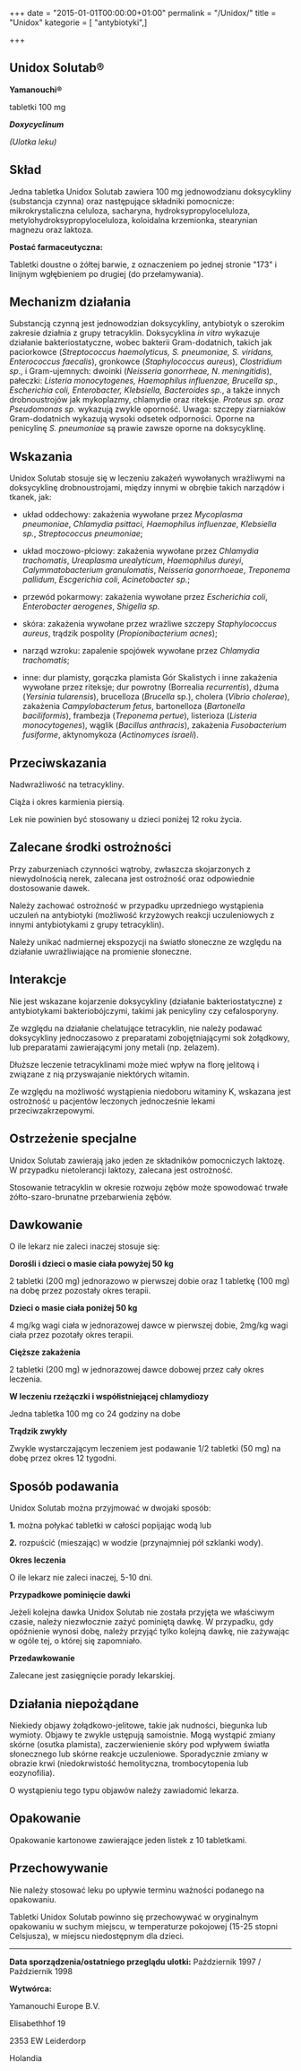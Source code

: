 +++
date = "2015-01-01T00:00:00+01:00"
permalink = "/Unidox/"
title = "Unidox"
kategorie = [ "antybiotyki",]

+++

Unidox Solutab®
---------------

**Yamanouchi®**

tabletki 100 mg

***Doxycyclinum***

*(Ulotka leku)*

Skład
-----

Jedna tabletka Unidox Solutab zawiera 100 mg jednowodzianu doksycykliny (substancja czynna) oraz następujące składniki pomocnicze: mikrokrystaliczna celuloza, sacharyna, hydroksypropyloceluloza, metylohydroksypropyloceluloza, koloidalna krzemionka, stearynian magnezu oraz laktoza.

**Postać farmaceutyczna:**

Tabletki doustne o żółtej barwie, z oznaczeniem po jednej stronie "173" i linijnym wgłębieniem po drugiej (do przełamywania).

Mechanizm działania
-------------------

Substancją czynną jest jednowodzian doksycykliny, antybiotyk o szerokim zakresie działnia z grupy tetracyklin. Doksycyklina *in vitro* wykazuje działanie bakteriostatyczne, wobec bakterii Gram-dodatnich, takich jak paciorkowce (*Streptococcus haemolyticus, S. pneumoniae, S. viridans, Enterococcus faecalis*), gronkowce (*Staphylococcus aureus*), *Clostridium sp*., i Gram-ujemnych: dwoinki (*Neisseria gonorrheae, N. meningitidis*), pałeczki: *Listeria monocytogenes, Haemophilus influenzae, Brucella sp., Escherichia coli, Enterobacter, Klebsiella, Bacteroides sp.*, a także innych drobnoustrojów jak mykoplazmy, chlamydie oraz riteksje. *Proteus sp. oraz Pseudomonas sp*. wykazują zwykle oporność. Uwaga: szczepy ziarniaków Gram-dodatnich wykazują wysoki odsetek odporności. Oporne na penicylinę *S. pneumoniae* są prawie zawsze oporne na doksycyklinę.

Wskazania
---------

Unidox Solutab stosuje się w leczeniu zakażeń wywołanych wrażliwymi na doksycyklinę drobnoustrojami, między innymi w obrębie takich narządów i tkanek, jak:

-   układ oddechowy: zakażenia wywołane przez *Mycoplasma pneumoniae*, *Chlamydia psittaci*, *Haemophilus influenzae*, *Klebsiella sp.*, *Streptococcus pneumoniae*;

<!-- -->

-   układ moczowo-płciowy: zakażenia wywołane przez *Chlamydia trachomatis*, *Ureaplasma urealyticum*, *Haemophilus dureyi*, *Calymmatobacterium granulomatis*, *Neisseria gonorrhoeae*, *Treponema pallidum*, *Escgerichia coli*, *Acinetobacter sp.*;

<!-- -->

-   przewód pokarmowy: zakażenia wywołane przez *Escherichia coli*, *Enterobacter aerogenes*, *Shigella sp.*

<!-- -->

-   skóra: zakażenia wywołane przez wrażliwe szczepy *Staphylococcus aureus*, trądzik pospolity (*Propionibacterium acnes*);

<!-- -->

-   narząd wzroku: zapalenie spojówek wywołane przez *Chlamydia trachomatis*;

<!-- -->

-   inne: dur plamisty, gorączka plamista Gór Skalistych i inne zakażenia wywołane przez riteksje; dur powrotny (Borrealia *recurrentis*), dżuma (*Yersinia tularensis*), brucelloza (*Brucella* sp.), cholera (*Vibrio cholerae*), zakażenia *Campylobacterum fetus*, bartonelloza (*Bartonella baciliformis*), frambezja (*Treponema pertue*), listerioza (*Listeria monocytogenes*), wąglik (*Bacillus anthracis*), zakażenia *Fusobacterium fusiforme*, aktynomykoza (*Actinomyces israeli*).

Przeciwskazania
---------------

Nadwrażliwość na tetracykliny.

Ciąża i okres karmienia piersią.

Lek nie powinien być stosowany u dzieci poniżej 12 roku życia.

Zalecane środki ostrożności
---------------------------

Przy zaburzeniach czynności wątroby, zwłaszcza skojarzonych z niewydolnością nerek, zalecana jest ostrożność oraz odpowiednie dostosowanie dawek.

Należy zachować ostrożność w przypadku uprzedniego wystąpienia uczuleń na antybiotyki (możliwość krzyżowych reakcji uczuleniowych z innymi antybiotykami z grupy tetracyklin).

Należy unikać nadmiernej ekspozycji na światło słoneczne ze względu na działanie uwrażliwiające na promienie słoneczne.

Interakcje
----------

Nie jest wskazane kojarzenie doksycykliny (działanie bakteriostatyczne) z antybiotykami bakteriobójczymi, takimi jak penicyliny czy cefalosporyny.

Ze względu na działanie chelatujące tetracyklin, nie należy podawać doksycykliny jednoczasowo z preparatami zobojętniającymi sok żołądkowy, lub preparatami zawierającymi jony metali (np. żelazem).

Dłuższe leczenie tetracyklinami może mieć wpływ na florę jelitową i związane z nią przyswajanie niektórych witamin.

Ze względu na możliwość wystąpienia niedoboru witaminy K, wskazana jest ostrożność u pacjentów leczonych jednocześnie lekami przeciwzakrzepowymi.

Ostrzeżenie specjalne
---------------------

Unidox Solutab zawierają jako jeden ze składników pomocniczych laktozę. W przypadku nietolerancji laktozy, zalecana jest ostrożność.

Stosowanie tetracyklin w okresie rozwoju zębów może spowodować trwałe żółto-szaro-brunatne przebarwienia zębów.

Dawkowanie
----------

O ile lekarz nie zaleci inaczej stosuje się:

**Dorośli i dzieci o masie ciała powyżej 50 kg**

2 tabletki (200 mg) jednorazowo w pierwszej dobie oraz 1 tabletkę (100 mg) na dobę przez pozostały okres terapii.

**Dzieci o masie ciała poniżej 50 kg**

4 mg/kg wagi ciała w jednorazowej dawce w pierwszej dobie, 2mg/kg wagi ciała przez pozotały okres terapii.

**Cięższe zakażenia**

2 tabletki (200 mg) w jednorazowej dawce dobowej przez cały okres leczenia.

**W leczeniu rzeżączki i współistniejącej chlamydiozy**

Jedna tabletka 100 mg co 24 godziny na dobe

**Trądzik zwykły**

Zwykle wystarczającym leczeniem jest podawanie 1/2 tabletki (50 mg) na dobę przez okres 12 tygodni.

Sposób podawania
----------------

Unidox Solutab można przyjmować w dwojaki sposób:

**1.** można połykać tabletki w całości popijając wodą lub

**2.** rozpuścić (mieszając) w wodzie (przynajmniej pół szklanki wody).

**Okres leczenia**

O ile lekarz nie zaleci inaczej, 5-10 dni.

**Przypadkowe pominięcie dawki**

Jeżeli kolejna dawka Unidox Solutab nie została przyjęta we właściwym czasie, należy niezwłocznie zażyć pominiętą dawkę. W przypadku, gdy opóźnienie wynosi dobę, należy przyjąć tylko kolejną dawkę, nie zażywając w ogóle tej, o której się zapomniało.

**Przedawkowanie**

Zalecane jest zasięgnięcie porady lekarskiej.

Działania niepożądane
---------------------

Niekiedy objawy żołądkowo-jelitowe, takie jak nudności, biegunka lub wymioty. Objawy te zwykle ustępują samoistnie. Mogą wystąpić zmiany skórne (osutka plamista), zaczerwienienie skóry pod wpływem światła słonecznego lub skórne reakcje uczuleniowe. Sporadycznie zmiany w obrazie krwi (niedokrwistość hemolityczna, trombocytopenia lub eozynofilia).

O wystąpieniu tego typu objawów należy zawiadomić lekarza.

Opakowanie
----------

Opakowanie kartonowe zawierające jeden listek z 10 tabletkami.

Przechowywanie
--------------

Nie należy stosować leku po upływie terminu ważności podanego na opakowaniu.

Tabletki Unidox Solutab powinno się przechowywać w oryginalnym opakowaniu w suchym miejscu, w temperaturze pokojowej (15-25 stopni Celsjusza), w miejscu niedostępnym dla dzieci.

------------------------------------------------------------------------

**Data sporządzenia/ostatniego przeglądu ulotki:** Październik 1997 / Październik 1998

**Wytwórca:**

Yamanouchi Europe B.V.

Elisabethhof 19

2353 EW Leiderdorp

Holandia
